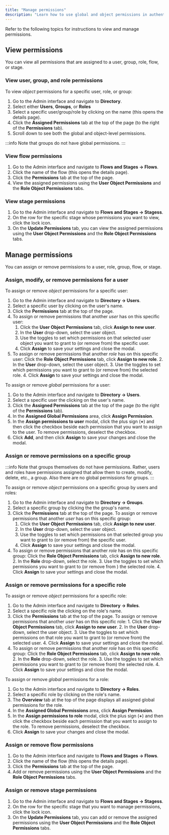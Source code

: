 ```yaml
---
title: "Manage permissions"
description: "Learn how to use global and object permissions in authentik."
---
```


Refer to the following topics for instructions to view and manage permissions.

## View permissions

You can view all permissions that are assigned to a user, group, role, flow, or stage.

### View user, group, and role permissions

To view _object_ permissions for a specific user, role, or group:

1. Go to the Admin interface and navigate to **Directory**.
2. Select either **Users**, **Groups**, or **Roles**
3. Select a specific user/group/role by clicking on the name (this opens the details page).
4. Click the **Assigned Permissions** tab at the top of the page (to the right of the **Permissions** tab).
5. Scroll down to see both the global and object-level permissions.

:::info
Note that groups do not have global permissions.
:::

### View flow permissions

1. Go to the Admin interface and navigate to **Flows and Stages -> Flows**.
2. Click the name of the flow (this opens the details page).
3. Click the **Permissions** tab at the top of the page.
4. View the assigned permissions using the **User Object Permissions** and the **Role Object Permissions** tabs.

### View stage permissions

1. Go to the Admin interface and navigate to **Flows and Stages -> Stagess**.
2. On the row for the specific stage whose permissions you want to view, click the lock icon.
3. On the **Update Permissions** tab, you can view the assigned permissions using the **User Object Permissions** and the **Role Object Permissions** tabs.

## Manage permissions

You can assign or remove permissions to a user, role, group, flow, or stage.

### Assign, modify, or remove permissions for a user

To assign or remove _object_ permissions for a specific user:

1. Go to the Admin interface and navigate to **Directory -> Users**.
2. Select a specific user by clicking on the user's name.
3. Click the **Permissions** tab at the top of the page.
4. To assign or remove permissions that another _user_ has on this specific user:
    1. Click the **User Object Permissions** tab, click **Assign to new user**.
    2. In the **User** drop-down, select the user object.
    3. Use the toggles to set which permissions on that selected user object you want to grant to (or remove from) the specific user.
    4. Click **Assign** to save your settings and close the modal.
5. To assign or remove permissions that another _role_ has on this specific user:
   Click the **Role Object Permissions** tab, click **Assign to new role**. 2. In the **User** drop-down, select the user object. 3. Use the toggles to set which permissions you want to grant to (or remove from) the selected role. 4. Click **Assign** to save your settings and close the modal.

To assign or remove _global_ permissions for a user:

1. Go to the Admin interface and navigate to **Directory -> Users**.
2. Select a specific user the clicking on the user's name.
3. Click the **Assigned Permissions** tab at the top of the page (to the right of the **Permissions** tab).
4. In the **Assigned Global Permissions** area, click **Assign Permission**.
5. In the **Assign permissions to user** modal, click the plus sign (**+**) and then click the checkbox beside each permission that you want to assign to the user. To remove permissions, deselect the checkbox.
6. Click **Add**, and then click **Assign** to save your changes and close the modal.

### Assign or remove permissions on a specific group

:::info
Note that groups themselves do not have permissions. Rather, users and roles have permissions assigned that allow them to create, modify, delete, etc., a group.
Also there are no global permissions for groups.
:::

To assign or remove _object_ permissions on a specific group by users and roles:

1. Go to the Admin interface and navigate to **Directory -> Groups**.
2. Select a specific group by clicking the the group's name.
3. Click the **Permissions** tab at the top of the page.
   To assign or remove permissions that another _user_ has on this specific group:
    1. Click the **User Object Permissions** tab, click **Assign to new user**.
    2. In the **User** drop-down, select the user object.
    3. Use the toggles to set which permissions on that selected group you want to grant to (or remove from) the specific user.
    4. Click **Assign** to save your settings and close the modal.
4. To assign or remove permissions that another _role_ has on this specific group:
   Click the **Role Object Permissions** tab, click **Assign to new role**. 2. In the **Role** drop-down, select the role. 3. Use the toggles to set which permissions you want to grant to (or remove from ) the selected role. 4. Click **Assign** to save your settings and close the modal.

### Assign or remove permissions for a specific role

To assign or remove _object_ permissions for a specific role:

1. Go to the Admin interface and navigate to **Directory -> Roles**.
2. Select a specific role the clicking on the role's name.
3. Click the **Permissions** tab at the top of the page.
   To assign or remove permissions that another _user_ has on this specific role: 1. Click the **User Object Permissions** tab, click **Assign to new user**. 2. In the **User** drop-down, select the user object. 3. Use the toggles to set which permissions on that role you want to grant to (or remove from) the selected user. 4. Click **Assign** to save your settings and close the modal.
4. To assign or remove permissions that another _role_ has on this specific group:
   Click the **Role Object Permissions** tab, click **Assign to new role**. 2. In the **Role** drop-down, select the role. 3. Use the toggles to set which permissions you want to grant to (or remove from) the selected role. 4. Click **Assign** to save your settings and close the modal.

To assign or remove _global_ permissions for a role:

1. Go to the Admin interface and navigate to **Directory -> Roles**.
2. Select a specific role by clicking on the role's name.
3. The **Overview** tab at the top of the page displays all assigned global permissions for the role.
4. In the **Assigned Global Permissions** area, click **Assign Permission**.
5. In the **Assign permissions to role** modal, click the plus sign (**+**) and then click the checkbox beside each permission that you want to assign to the role. To remove permissions, deselect the checkbox.
6. Click **Assign** to save your changes and close the modal.

### Assign or remove flow permissions

1. Go to the Admin interface and navigate to **Flows and Stages -> Flows**.
2. Click the name of the flow (this opens the details page).
3. Click the **Permissions** tab at the top of the page.
4. Add or remove permissions using the **User Object Permissions** and the **Role Object Permissions** tabs.

### Assign or remove stage permissions

1. Go to the Admin interface and navigate to **Flows and Stages -> Stagess**.
2. On the row for the specific stage that you want to manage permissions, click the lock icon.
3. On the **Update Permissions** tab, you can add or remove the assigned permissions using the **User Object Permissions** and the **Role Object Permissions** tabs.
